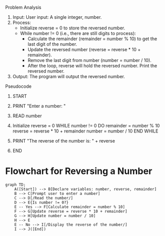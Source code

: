 Problem Analysis 
1. Input:
    User input: A single integer, number.
2. Process:
    - Initialize reverse = 0 to store the reversed number.
    - While number != 0 (i.e., there are still digits to process):
        - Calculate the remainder (remainder = number % 10) to get the last digit of the number.
        - Update the reversed number (reverse = reverse * 10 + remainder).
        - Remove the last digit from number (number = number / 10).
        - After the loop, reverse will hold the reversed number.
    Print the reversed number.
3. Output:
    The program will output the reversed number.

Pseudocode
1. START
2. PRINT "Enter a number: "
3. READ number
4. Initialize reverse = 0
    WHILE number != 0 DO
        remainder = number % 10
        reverse = reverse * 10 + remainder
        number = number / 10
    END WHILE
    
5. PRINT "The reverse of the number is: " + reverse
6. END


# Flowchart for Reversing a Number

```mermaid
graph TD;
    A([Start]) --> B[Declare variables: number, reverse, remainder]
    B --> C[Prompt user to enter a number]
    C --> D[/Read the number/]
    D --> E{Is number != 0?}
    E -- Yes --> F[Calculate remainder = number % 10]
    F --> G[Update reverse = reverse * 10 + remainder]
    G --> H[Update number = number / 10]
    H --> E
    E -- No --> I[/Display the reverse of the number/]
    I --> J([End])
```
```
